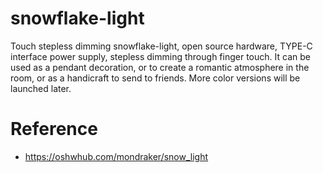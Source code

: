 # snowflake-light
Touch stepless dimming snowflake-light, open source hardware, TYPE-C interface power supply, stepless dimming through finger touch. It can be used as a pendant decoration, or to create a romantic atmosphere in the room, or as a handicraft to send to friends.
More color versions will be launched later. 

# Reference
- https://oshwhub.com/mondraker/snow_light